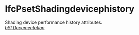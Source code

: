IfcPsetShadingdevicephistory
============================
Shading device performance history attributes.  
[ _bSI
Documentation_](https://standards.buildingsmart.org/IFC/DEV/IFC4_2/FINAL/HTML/schema/ifchvacdomain/pset/pset_shadingdevicephistory.htm)


